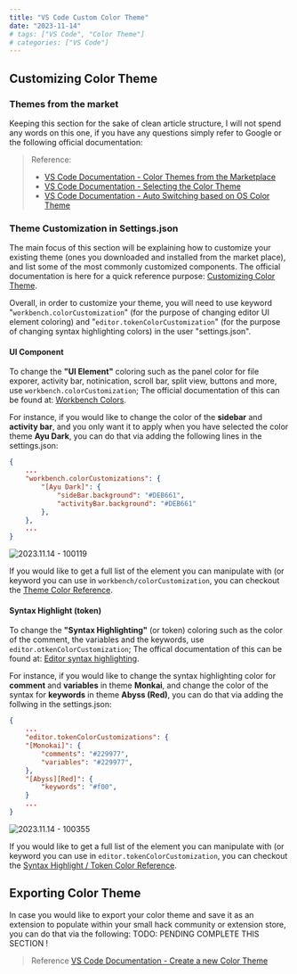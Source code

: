 ```yaml
---
title: "VS Code Custom Color Theme"
date: "2023-11-14"
# tags: ["VS Code", "Color Theme"]
# categories: ["VS Code"]
---
```


## Customizing Color Theme

### Themes from the market

Keeping this section for the sake of clean article structure, I will not spend any words on this one, if you have any questions simply refer to Google or the following official documentation:
> Reference:
> - [VS Code Documentation - Color Themes from the Marketplace](https://code.visualstudio.com/docs/getstarted/themes#_color-themes-from-the-marketplace)
> - [VS Code Documentation - Selecting the Color Theme](https://code.visualstudio.com/docs/getstarted/themes#_selecting-the-color-theme)
> - [VS Code Documentation - Auto Switching based on OS Color Theme](https://code.visualstudio.com/docs/getstarted/themes#_auto-switch-based-on-os-color-scheme)

### Theme Customization in Settings.json

The main focus of this section will be explaining how to customize your existing theme (ones you downloaded and installed from the market place), and list some of the most commonly customized components. The official documentation is here for a quick reference purpose: [Customizing Color Theme](https://code.visualstudio.com/docs/getstarted/themes#_customizing-a-color-theme).

Overall, in order to customize your theme, you will need to use keyword "`workbench.colorCustomization`" (for the purpose of changing editor UI element coloring) and "`editor.tokenColorCustomization`" (for the purpose of changing syntax highlighting colors) in the user "settings.json".

#### UI Component

To change the **"UI Element"** coloring such as the panel color for file exporer, activity bar, notinication, scroll bar, split view, buttons and more, use `workbench.colorCustomization`; The official documentation of this can be found at: [Workbench Colors](https://code.visualstudio.com/docs/getstarted/themes#_workbench-colors).

For instance, if you would like to change the color of the **sidebar** and **activity bar**, and you only want it to apply when you have selected the color theme **Ayu Dark**, you can do that via adding the following lines in the settings.json:

```json
{
	...
	"workbench.colorCustomizations": {
        "[Ayu Dark]": {
            "sideBar.background": "#DEB661",
            "activityBar.background": "#DEB661"
        },
    },
    ...
}
```

![2023.11.14 - 100119](/2023.11.14%20VSCode%20Color%20Theme%20Customization/images/2023.11.14%20-%20100119.jpg)

If you would like to get a full list of the element you can manipulate with (or keyword you can use in `workbench/colorCustomization`, you can checkout the [Theme Color Reference](https://code.visualstudio.com/api/references/theme-color).



#### Syntax Highlight (token)

To change the **"Syntax Highlighting"** (or token) coloring such as the color of the comment, the variables and the keywords, use `editor.otkenColorCustomization`; The offical documentation of this can be found at: [Editor syntax highlighting](https://code.visualstudio.com/docs/getstarted/themes#_editor-syntax-highlighting).

For instance, if you would like to change the syntax highlighting color for **comment** and **variables** in theme **Monkai**, and change the color of the syntax for **keywords** in theme **Abyss (Red)**, you can do that via adding the follwing in the settings.json:

```json
{
    ...
    "editor.tokenColorCustomizations": {
    "[Monokai]": {
        "comments": "#229977",
        "variables": "#229977",
    },
    "[Abyss][Red]": {
        "keywords": "#f00",
    }
    ...
}
```

![2023.11.14 - 100355](/2023.11.14%20VSCode%20Color%20Theme%20Customization/images/2023.11.14%20-%20100355.jpg)

If you would like to get a full list of the element you can manipulate with (or keyword you can use in `editor.tokenColorCustomization`, you can checkout the [Syntax Highlight / Token Color Reference](https://code.visualstudio.com/api/language-extensions/semantic-highlight-guide).




## Exporting Color Theme
In case you would like to export your color theme and save it as an extension to populate within your small hack community or extension store, you can do that via the following:
TODO: PENDING COMPLETE THIS SECTION !

> Reference
> [VS Code Documentation - Create a new Color Theme](https://code.visualstudio.com/docs/getstarted/themes#_customizing-a-color-theme)
